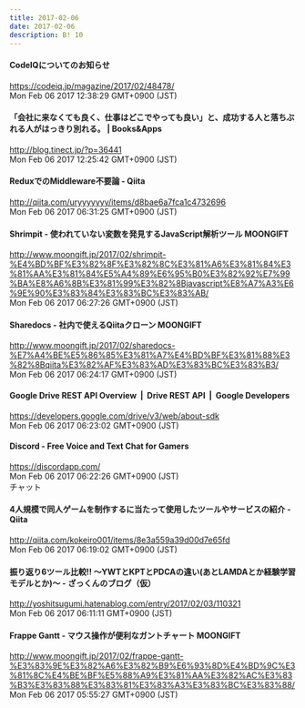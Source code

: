 ```yaml
---
title: 2017-02-06
date: 2017-02-06
description: B! 10
---
```


#### CodeIQについてのお知らせ
https://codeiq.jp/magazine/2017/02/48478/<br>
Mon Feb 06 2017 12:38:29 GMT+0900 (JST)<br>


#### 「会社に来なくても良く、仕事はどこでやっても良い」と、成功する人と落ちぶれる人がはっきり別れる。 | Books&Apps
http://blog.tinect.jp/?p=36441<br>
Mon Feb 06 2017 12:25:42 GMT+0900 (JST)<br>


#### ReduxでのMiddleware不要論 - Qiita
http://qiita.com/uryyyyyyy/items/d8bae6a7fca1c4732696<br>
Mon Feb 06 2017 06:31:25 GMT+0900 (JST)<br>


#### Shrimpit - 使われていない変数を発見するJavaScript解析ツール MOONGIFT
http://www.moongift.jp/2017/02/shrimpit-%E4%BD%BF%E3%82%8F%E3%82%8C%E3%81%A6%E3%81%84%E3%81%AA%E3%81%84%E5%A4%89%E6%95%B0%E3%82%92%E7%99%BA%E8%A6%8B%E3%81%99%E3%82%8Bjavascript%E8%A7%A3%E6%9E%90%E3%83%84%E3%83%BC%E3%83%AB/<br>
Mon Feb 06 2017 06:27:26 GMT+0900 (JST)<br>


#### Sharedocs - 社内で使えるQiitaクローン MOONGIFT
http://www.moongift.jp/2017/02/sharedocs-%E7%A4%BE%E5%86%85%E3%81%A7%E4%BD%BF%E3%81%88%E3%82%8Bqiita%E3%82%AF%E3%83%AD%E3%83%BC%E3%83%B3/<br>
Mon Feb 06 2017 06:24:17 GMT+0900 (JST)<br>


#### Google Drive REST API Overview  |  Drive REST API       |  Google Developers
https://developers.google.com/drive/v3/web/about-sdk<br>
Mon Feb 06 2017 06:23:02 GMT+0900 (JST)<br>


#### Discord - Free Voice and Text Chat for Gamers
https://discordapp.com/<br>
Mon Feb 06 2017 06:22:26 GMT+0900 (JST)<br>
チャット


#### 4人規模で同人ゲームを制作するに当たって使用したツールやサービスの紹介 - Qiita
http://qiita.com/kokeiro001/items/8e3a559a39d00d7e65fd<br>
Mon Feb 06 2017 06:19:02 GMT+0900 (JST)<br>


#### 振り返り6ツール比較!!  〜YWTとKPTとPDCAの違い(あとLAMDAとか経験学習モデルとか)〜 - ざっくんのブログ（仮）
http://yoshitsugumi.hatenablog.com/entry/2017/02/03/110321<br>
Mon Feb 06 2017 06:11:11 GMT+0900 (JST)<br>


#### Frappe Gantt - マウス操作が便利なガントチャート MOONGIFT
http://www.moongift.jp/2017/02/frappe-gantt-%E3%83%9E%E3%82%A6%E3%82%B9%E6%93%8D%E4%BD%9C%E3%81%8C%E4%BE%BF%E5%88%A9%E3%81%AA%E3%82%AC%E3%83%B3%E3%83%88%E3%83%81%E3%83%A3%E3%83%BC%E3%83%88/<br>
Mon Feb 06 2017 05:55:27 GMT+0900 (JST)<br>


